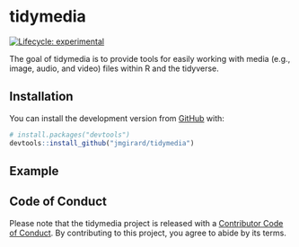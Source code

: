 
<!-- README.md is generated from README.Rmd. Please edit that file -->

# tidymedia

<!-- badges: start -->

[![Lifecycle:
experimental](https://img.shields.io/badge/lifecycle-experimental-orange.svg)](https://www.tidyverse.org/lifecycle/#experimental)
<!-- badges: end -->

The goal of tidymedia is to provide tools for easily working with media
(e.g., image, audio, and video) files within R and the tidyverse.

## Installation

You can install the development version from
[GitHub](https://github.com/) with:

``` r
# install.packages("devtools")
devtools::install_github("jmgirard/tidymedia")
```

## Example

## Code of Conduct

Please note that the tidymedia project is released with a [Contributor
Code of
Conduct](https://contributor-covenant.org/version/2/0/CODE_OF_CONDUCT.html).
By contributing to this project, you agree to abide by its terms.
